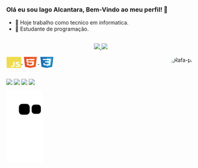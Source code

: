 ### Olá eu sou Iago Alcantara, Bem-Vindo ao meu perfil! 👋

- 🔭 Hoje trabalho como tecnico em informatica.
- 🌱 Estudante de programação.

##

<div align="center">
  <a href="https://github.com/IagoAlcantara">
  <img height="130em" src="https://github-readme-stats.vercel.app/api?username=IagoAlcantara&show_icons=true&theme=dark&include_all_commits=true&count_private=true"/>
  <img height="130em" src="https://github-readme-stats.vercel.app/api/top-langs/?username=IagoAlcantara&layout=compact&langs_count=7&theme=dark"/>
</div>
<div style="display: inline_block"><br>
  <img align="center" alt="Iago-Js" height="30" width="40" src="https://raw.githubusercontent.com/devicons/devicon/master/icons/javascript/javascript-plain.svg">
  <img align="center" alt="Iago-HTML" height="30" width="40" src="https://raw.githubusercontent.com/devicons/devicon/master/icons/html5/html5-original.svg">
  <img align="center" alt="Iago-CSS" height="30" width="40" src="https://raw.githubusercontent.com/devicons/devicon/master/icons/css3/css3-original.svg">

  <img align="right" alt="Rafa-pic" height="150" style="border-radius:50px;" src="https://cdn.discordapp.com/attachments/774876187234271233/1048072790802169877/download20221205000020.png">
</div>
  
  ##
 
<div> 
  <a href="https://www.linkedin.com/in/iago-alcantara-081577171" target="_blank"><img src="https://img.shields.io/badge/-LinkedIn-%230077B5?style=for-the-badge&logo=linkedin&logoColor=white" target="_blank"></a> 
   <a href = "mailto:iagoalcantarati@gmail.com"><img src="https://img.shields.io/badge/Gmail-D14836?style=for-the-badge&logo=gmail&logoColor=white" target="_blank"></a>
  <a href="https://instagram.com/iago_dev" target="_blank"><img src="https://img.shields.io/badge/-Instagram-%23E4405F?style=for-the-badge&logo=instagram&logoColor=white" target="_blank"></a>
 <a href = "https://contate.me/iagoalcantara" target="_blank"><img src="https://img.shields.io/badge/WhatsApp-25D366?style=for-the-badge&logo=whatsapp&logoColor=white" target="_blank"></a>
  
  ![Snake eif](https://github.com/IagoAlcantara/IagoAlcantara/blob/output/github-contribution-grid-snake.svg)
 
</div>
